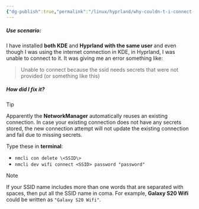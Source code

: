 ```yaml
---
{"dg-publish":true,"permalink":"/linux/hyprland/why-couldn-t-i-connect-to-wifi-when-kde-was-connected/","noteIcon":""}
---
```


##### Use scenario:
I have installed **both KDE** and **Hyprland** **with the same user** and even though I was using the internet connection in KDE, in Hyprland, I was unable to connect to it. It was giving me an error something like:
> Unable to connect because the ssid needs secrets that were not provided (or something like this)

##### How did I fix it?
> [!tip] 
> Apparently the **NetworkManager** automatically reuses an existing connection. In case your existing connection does not have any secrets stored, the new connection attempt will not update the existing connection and fail due to missing secrets. 

Type these in **terminal**:
- `nmcli con delete \<SSID\>`
- `nmcli dev wifi connect <SSID> password "password"`

> [!note]
> If your SSID name includes more than one words that are separated with spaces, then put all the SSID name in coma. For example, **Galaxy S20 Wifi** could be written as `"Galaxy S20 Wifi"`.
